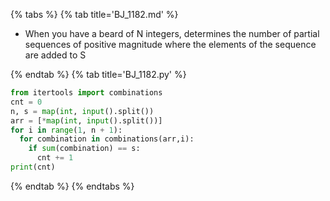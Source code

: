 {% tabs %}
{% tab title='BJ_1182.md' %}

* When you have a beard of N integers, determines the number of partial sequences of positive magnitude where the elements of the sequence are added to S

{% endtab %}
{% tab title='BJ_1182.py' %}

```py
from itertools import combinations
cnt = 0
n, s = map(int, input().split())
arr = [*map(int, input().split())]
for i in range(1, n + 1):
  for combination in combinations(arr,i):
    if sum(combination) == s:
      cnt += 1
print(cnt)
```

{% endtab %}
{% endtabs %}